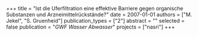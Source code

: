 +++
title = "lst die Uferfiltration eine effektive Barriere gegen organische Substanzen und Arzneimittelrückstände?"
date = 2007-01-01
authors = ["M. Jekel", "S. Gruenheid"]
publication_types = ["2"]
abstract = ""
selected = false
publication = "*GWF Wasser Abwasser*"
projects = ["nasri"]
+++

